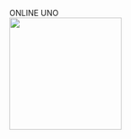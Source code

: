 ONLINE UNO<br>
<img src="https://upload.wikimedia.org/wikipedia/commons/f/f9/UNO_Logo.svg" width="200px" heighth="200px">
